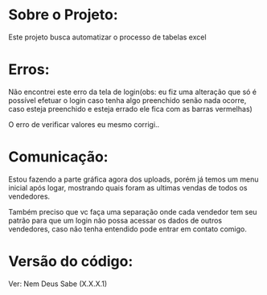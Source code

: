 # Sobre o Projeto:
Este projeto busca automatizar o processo de tabelas excel

# Erros:
Não encontrei este erro da tela de login(obs: eu fiz uma alteração que só é possível efetuar o login caso tenha algo preenchido senão nada ocorre, caso esteja preenchido e esteja errado ele fica com as barras vermelhas)

O erro de verificar valores eu mesmo corrigi..

# Comunicação:
Estou fazendo a parte gráfica agora dos uploads, porém já temos um menu inicial após logar, mostrando quais foram as ultimas vendas de todos os vendedores.

Também preciso que vc faça uma separação onde cada vendedor tem seu patrão para que um login não possa acessar os dados de outros vendedores, caso não tenha entendido pode entrar em contato comigo.

# Versão do código:
Ver: Nem Deus Sabe (X.X.X.1)
